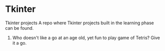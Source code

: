 # Tkinter
Tkinter projects
A repo where Tkinter projects built in the learning phase can be found. 
1. Who doesn't like a go at an age old, yet fun to play game of Tetris? Give it a go.
